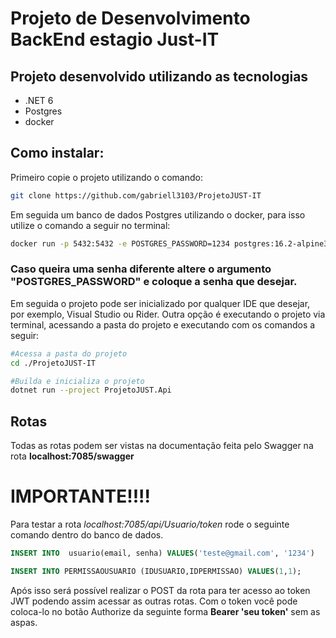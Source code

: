 # Projeto de Desenvolvimento BackEnd estagio Just-IT

## Projeto desenvolvido utilizando as tecnologias
- .NET 6
- Postgres
- docker

## Como instalar:
Primeiro copie o projeto utilizando o comando:
```bash
git clone https://github.com/gabriell3103/ProjetoJUST-IT
```
Em seguida um banco de dados Postgres utilizando o docker, para isso utilize o comando a seguir no terminal:
```bash
docker run -p 5432:5432 -e POSTGRES_PASSWORD=1234 postgres:16.2-alpine3.19
```
### Caso queira uma senha diferente altere o argumento "POSTGRES_PASSWORD" e coloque a senha que desejar.

Em seguida o projeto pode ser inicializado por qualquer IDE que desejar, por exemplo, Visual Studio ou Rider. Outra opção é executando o projeto via terminal, acessando a pasta do projeto e executando com os comandos a seguir:
```bash
#Acessa a pasta do projeto
cd ./ProjetoJUST-IT

#Builda e inicializa o projeto
dotnet run --project ProjetoJUST.Api
``` 
## Rotas
Todas as rotas podem ser vistas na documentação feita pelo Swagger na rota **localhost:7085/swagger**

# IMPORTANTE!!!!
Para testar a rota *localhost:7085/api/Usuario/token* rode o seguinte comando dentro do banco de dados.
```sql
INSERT INTO  usuario(email, senha) VALUES('teste@gmail.com', '1234')

INSERT INTO PERMISSAOUSUARIO (IDUSUARIO,IDPERMISSAO) VALUES(1,1);
```
Após isso será possível realizar o POST da rota para ter acesso ao token JWT podendo assim acessar as outras rotas.
Com o token você pode coloca-lo no botão Authorize da seguinte forma **Bearer 'seu token'** sem as aspas.